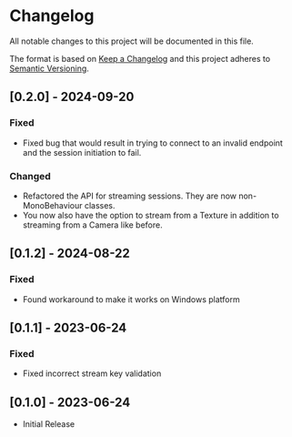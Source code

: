 # Changelog

All notable changes to this project will be documented in this file.

The format is based on [Keep a Changelog](http://keepachangelog.com/en/1.0.0/)
and this project adheres to [Semantic Versioning](http://semver.org/spec/v2.0.0.html).

## [0.2.0] - 2024-09-20

### Fixed

- Fixed bug that would result in trying to connect to an invalid endpoint and the session initiation to fail.

### Changed

- Refactored the API for streaming sessions. They are now non-MonoBehaviour classes.
- You now also have the option to stream from a Texture in addition to streaming from a Camera like before.

## [0.1.2] - 2024-08-22

### Fixed

- Found workaround to make it works on Windows platform

## [0.1.1] - 2023-06-24

### Fixed

- Fixed incorrect stream key validation

## [0.1.0] - 2023-06-24

- Initial Release